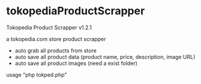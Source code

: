 # tokopediaProductScrapper
Tokopedia Product Scrapper v1.2.1

a tokopedia.com store product scrapper
- auto grab all products from store
- auto save all product data (product name, price, description, image URL)
- auto save all product images (need a exist folder)

usage "php tokped.php"
